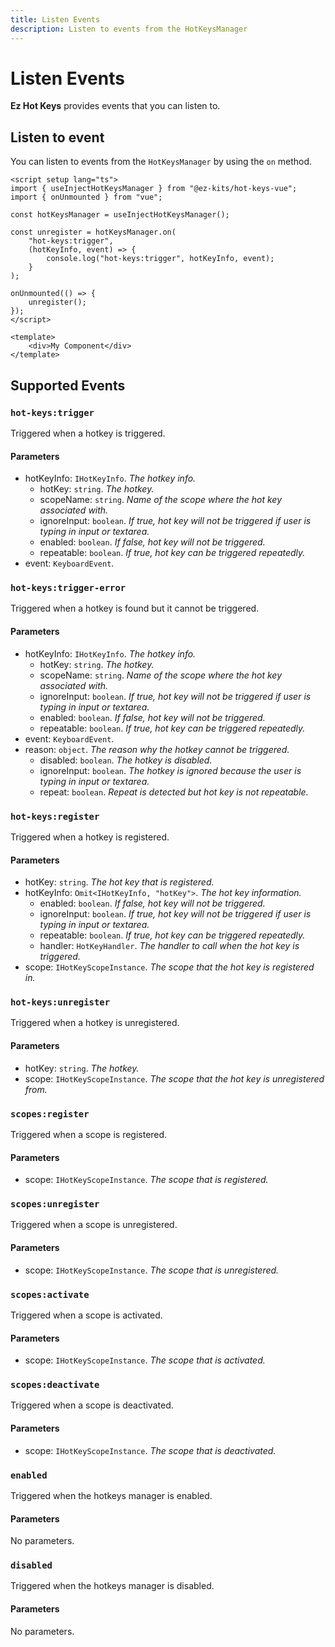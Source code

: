 ```yaml
---
title: Listen Events
description: Listen to events from the HotKeysManager
---
```


# Listen Events

**Ez Hot Keys** provides events that you can listen to.

## Listen to event

You can listen to events from the `HotKeysManager` by using the `on` method.

```vue
<script setup lang="ts">
import { useInjectHotKeysManager } from "@ez-kits/hot-keys-vue";
import { onUnmounted } from "vue";

const hotKeysManager = useInjectHotKeysManager();

const unregister = hotKeysManager.on(
	"hot-keys:trigger",
	(hotKeyInfo, event) => {
		console.log("hot-keys:trigger", hotKeyInfo, event);
	}
);

onUnmounted(() => {
	unregister();
});
</script>

<template>
	<div>My Component</div>
</template>
```

## Supported Events

### `hot-keys:trigger`

Triggered when a hotkey is triggered.

#### Parameters

- hotKeyInfo: `IHotKeyInfo`. _The hotkey info._
  - hotKey: `string`. _The hotkey._
  - scopeName: `string`. _Name of the scope where the hot key associated with._
  - ignoreInput: `boolean`. _If true, hot key will not be triggered if user is typing in input or textarea._
  - enabled: `boolean`. _If false, hot key will not be triggered._
  - repeatable: `boolean`. _If true, hot key can be triggered repeatedly._
- event: `KeyboardEvent`.

### `hot-keys:trigger-error`

Triggered when a hotkey is found but it cannot be triggered.

#### Parameters

- hotKeyInfo: `IHotKeyInfo`. _The hotkey info._
  - hotKey: `string`. _The hotkey._
  - scopeName: `string`. _Name of the scope where the hot key associated with._
  - ignoreInput: `boolean`. _If true, hot key will not be triggered if user is typing in input or textarea._
  - enabled: `boolean`. _If false, hot key will not be triggered._
  - repeatable: `boolean`. _If true, hot key can be triggered repeatedly._
- event: `KeyboardEvent`.
- reason: `object`. _The reason why the hotkey cannot be triggered._
  - disabled: `boolean`. _The hotkey is disabled._
  - ignoreInput: `boolean`. _The hotkey is ignored because the user is typing in input or textarea._
  - repeat: `boolean`. _Repeat is detected but hot key is not repeatable._

### `hot-keys:register`

Triggered when a hotkey is registered.

#### Parameters

- hotKey: `string`. _The hot key that is registered._
- hotKeyInfo: `Omit<IHotKeyInfo, "hotKey">`. _The hot key information._
  - enabled: `boolean`. _If false, hot key will not be triggered._
  - ignoreInput: `boolean`. _If true, hot key will not be triggered if user is typing in input or textarea._
  - repeatable: `boolean`. _If true, hot key can be triggered repeatedly._
  - handler: `HotKeyHandler`. _The handler to call when the hot key is triggered._
- scope: `IHotKeyScopeInstance`. _The scope that the hot key is registered in._

### `hot-keys:unregister`

Triggered when a hotkey is unregistered.

#### Parameters

- hotKey: `string`. _The hotkey._
- scope: `IHotKeyScopeInstance`. _The scope that the hot key is unregistered from._

### `scopes:register`

Triggered when a scope is registered.

#### Parameters

- scope: `IHotKeyScopeInstance`. _The scope that is registered._

### `scopes:unregister`

Triggered when a scope is unregistered.

#### Parameters

- scope: `IHotKeyScopeInstance`. _The scope that is unregistered._

### `scopes:activate`

Triggered when a scope is activated.

#### Parameters

- scope: `IHotKeyScopeInstance`. _The scope that is activated._

### `scopes:deactivate`

Triggered when a scope is deactivated.

#### Parameters

- scope: `IHotKeyScopeInstance`. _The scope that is deactivated._

### `enabled`

Triggered when the hotkeys manager is enabled.

#### Parameters

No parameters.

### `disabled`

Triggered when the hotkeys manager is disabled.

#### Parameters

No parameters.
